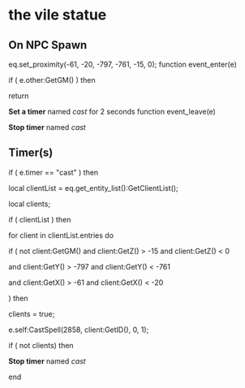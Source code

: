 # the vile statue
## On NPC Spawn

eq.set_proximity(-61, -20, -797, -761, -15, 0);
function event_enter(e)

if ( e.other:GetGM() ) then


return


**Set a timer** named *cast* for 2 seconds
function event_leave(e)

**Stop timer** named *cast*
## Timer(s)


if ( e.timer == "cast" ) then





local clientList = eq.get_entity_list():GetClientList();


local clients;



if ( clientList ) then



for client in clientList.entries do








if ( not client:GetGM() and client:GetZ() > -15 and client:GetZ() < 0





and client:GetY() > -797 and client:GetY() < -761





and client:GetX() > -61 and client:GetX() < -20




) then










clients = true;





e.self:CastSpell(2858, client:GetID(), 0, 1); 









if ( not clients) then



**Stop timer** named *cast*

end
